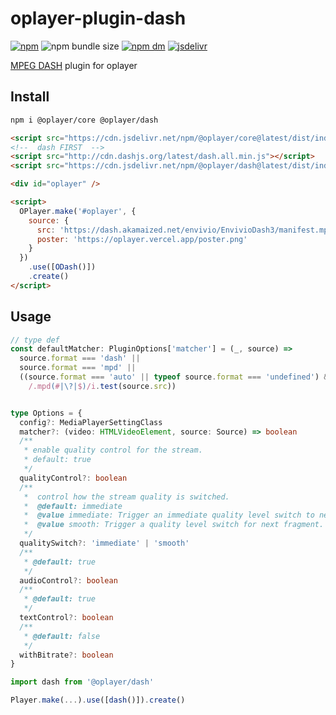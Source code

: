 # oplayer-plugin-dash

[![npm](https://img.shields.io/npm/v/@oplayer/dash?style=flat-square&label=@oplayer/dash)](https://www.npmjs.com/package/@oplayer/dash)
![npm bundle size](https://img.shields.io/bundlephobia/minzip/@oplayer/dash?style=flat-square)
[![npm dm](https://img.shields.io/npm/dm/@oplayer/dash?style=flat-square)](https://www.npmjs.com/package/@oplayer/dash)
[![jsdelivr](https://data.jsdelivr.com/v1/package/npm/@oplayer/dash/badge)](https://www.jsdelivr.com/package/npm/@oplayer/dash)

[MPEG DASH](https://github.com/Dash-Industry-Forum/dash.js) plugin for oplayer

## Install

```bash
npm i @oplayer/core @oplayer/dash
```

```html
<script src="https://cdn.jsdelivr.net/npm/@oplayer/core@latest/dist/index.min.js"></script>
<!--  dash FIRST  -->
<script src="http://cdn.dashjs.org/latest/dash.all.min.js"></script>
<script src="https://cdn.jsdelivr.net/npm/@oplayer/dash@latest/dist/index.min.js"></script>

<div id="oplayer" />

<script>
  OPlayer.make('#oplayer', {
    source: {
      src: 'https://dash.akamaized.net/envivio/EnvivioDash3/manifest.mpd',
      poster: 'https://oplayer.vercel.app/poster.png'
    }
  })
    .use([ODash()])
    .create()
</script>
```

## Usage

```ts
// type def
const defaultMatcher: PluginOptions['matcher'] = (_, source) =>
  source.format === 'dash' ||
  source.format === 'mpd' ||
  ((source.format === 'auto' || typeof source.format === 'undefined') &&
    /.mpd(#|\?|$)/i.test(source.src))


type Options = {
  config?: MediaPlayerSettingClass
  matcher?: (video: HTMLVideoElement, source: Source) => boolean
  /**
   * enable quality control for the stream.
   * default: true
   */
  qualityControl?: boolean
  /**
   *  control how the stream quality is switched.
   *  @default: immediate
   *  @value immediate: Trigger an immediate quality level switch to new quality level. This will abort the current fragment request if any, flush the whole buffer, and fetch fragment matching with current position and requested quality level.
   *  @value smooth: Trigger a quality level switch for next fragment. This could eventually flush already buffered next fragment.
   */
  qualitySwitch?: 'immediate' | 'smooth'
  /**
   * @default: true
   */
  audioControl?: boolean
  /**
   * @default: true
   */
  textControl?: boolean
  /**
   * @default: false
   */
  withBitrate?: boolean
}

import dash from '@oplayer/dash'

Player.make(...).use([dash()]).create()
```
